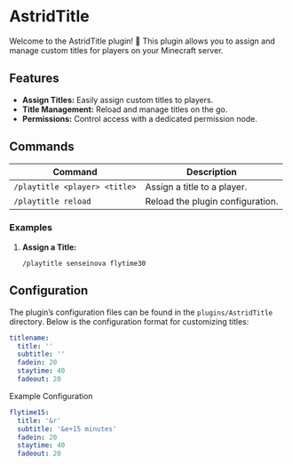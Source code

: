 # AstridTitle

Welcome to the AstridTitle plugin! 🎉 This plugin allows you to assign and manage custom titles for players on your Minecraft server.

## Features
- **Assign Titles:** Easily assign custom titles to players.
- **Title Management:** Reload and manage titles on the go.
- **Permissions:** Control access with a dedicated permission node.

## Commands

| Command                 | Description                            |
|-------------------------|----------------------------------------|
| `/playtitle <player> <title>` | Assign a title to a player.         |
| `/playtitle reload`     | Reload the plugin configuration.        |

### Examples

1. **Assign a Title:**
   ```plaintext
   /playtitle senseinova flytime30

## Configuration

The plugin’s configuration files can be found in the `plugins/AstridTitle` directory. Below is the configuration format for customizing titles:

```yaml
titlename:
  title: ''
  subtitle: ''
  fadein: 20
  staytime: 40
  fadeout: 20
```

Example Configuration

```yaml
flytime15:
  title: '&r'
  subtitle: '&e+15 minutes'
  fadein: 20
  staytime: 40
  fadeout: 20
```
